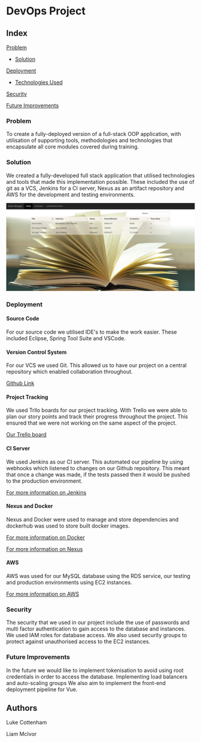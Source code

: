 # DevOps Project


## Index
[Problem](#problem)
   * [Solution](#solution)
     
[Deployment](#depl)
   * [Technologies Used](#tech)
     
[Security](#Security)

[Future Improvements](#FutureImprovements)

### Problem
To create a fully-deployed version of a full-stack OOP application, with utilisation of supporting tools, methodologies and technologies that encapsulate all core modules covered during training.


### Solution
We created a fully-developed full stack application that utilised technologies and tools that made this implementation possible. These included the use of git as a VCS, Jenkins for a CI server, Nexus as an artifact repository and AWS for the development and testing environments.

![FE](indexActual.png)
### Deployment

#### Source Code
For our source code we utilised IDE's to make the work easier. These included Eclipse, Spring Tool Suite and VSCode. 

#### Version Control System
For our VCS we used Git. This allowed us to have our project on a central repository which enabled collaboration throughout.  

[Github Link]()

#### Project Tracking
We used Trllo boards for our project tracking. With Trello we were able to plan our story points and track their progress throughout the project. This ensured that we were not working on the same aspect of the project.  

[Our Trello board](https://trello.com/b/AnkEWU1u/dev-ops-project)

#### CI Server
We used Jenkins as our CI server. This automated our pipeline by using webhooks which listened to changes on our Github repository. This meant that once a change was made, if the tests passed then it would be pushed to the production environment.  

[For more information on Jenkins](https://jenkins.io/doc/)

#### Nexus and Docker
Nexus and Docker were used to manage and store dependencies and dockerhub was used to store built docker images.  

[For more information on Docker](https://docs.docker.com/)  

[For more information on Nexus](https://help.sonatype.com/repomanager3)

#### AWS
AWS was used for our MySQL database using the RDS service, our testing and production environments using EC2 instances.   

[For more information on AWS](https://docs.aws.amazon.com/)

### Security
The security that we used in our project include the use of passwords and multi factor authentication to gain access to the database and instances. We used IAM roles for database access. We also used security groups to protect against unauthorised access to the EC2 instances.

### Future Improvements
In the future we would like to implement tokenisation to avoid using root credentials in order to access the database. 
Implementing load balancers and auto-scaling groups
We also aim to implement the front-end deployment pipeline for Vue.

<a name="auth"></a>

## Authors
Luke Cottenham  

Liam McIvor